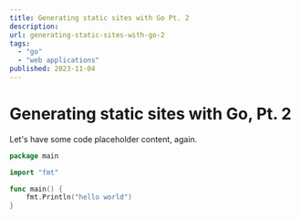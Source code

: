 ```yaml
---
title: Generating static sites with Go Pt. 2
description: 
url: generating-static-sites-with-go-2
tags:
  - "go"
  - "web applications"
published: 2023-11-04
---
```


# Generating static sites with Go, Pt. 2

Let's have some code placeholder content, again.
```go
package main

import "fmt"

func main() {
    fmt.Println("hello world")
}
```



